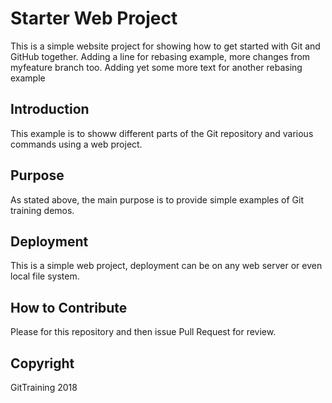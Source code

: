 # Starter Web Project

This is a  simple website project for showing how to get started with Git and GitHub together.  Adding a line for rebasing example, more changes from myfeature branch too.  Adding yet some more text for another rebasing example

## Introduction

This example is to showw different parts of the Git repository and various commands using a web project.

## Purpose

As stated above, the main purpose is to provide simple examples of Git training demos.

## Deployment

This is a  simple web project, deployment can be on any web server or even local file system.

## How to Contribute

Please for this repository and then issue Pull Request for review.

## Copyright

GitTraining 2018
